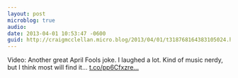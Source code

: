 ```yaml
---
layout: post
microblog: true
audio: 
date: 2013-04-01 10:53:47 -0600
guid: http://craigmcclellan.micro.blog/2013/04/01/t318768164383105024.html
---
```

Video: Another great April Fools joke. I laughed a lot. Kind of music nerdy, but I think most will find it... [t.co/pp6Cfxzre...](http://t.co/pp6Cfxzre2)
